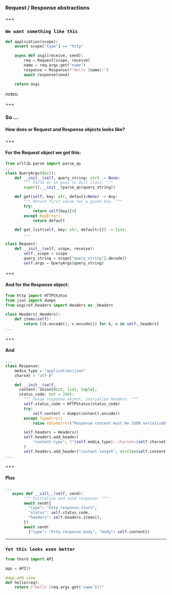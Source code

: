 ### Request / Response abstractions


+++

### `We want something like this`

```python
def application(scope):
    assert scope["type"] == "http"

    async def asgi(receive, send):
        req = Request(scope, receive)
        name = req.args.get("name")
        response = Response(f"Hello {name}!")
        await response(send)

    return asgi
```
notes:


+++

### So ...
#### How does or Request and Response objects looks like? <!-- .element: class="fragment" -->

+++


#### For the Request object we got this:

```python
from urllib.parse import parse_qs
...
class QueryArgs(dict):
    def __init__(self, query_string: str) -> None:
        """ Parse qs an pass to dict class. """
        super().__init__(parse_qs(query_string))

    def get(self, key: str, default=None) -> Any:
        """ Return first value for a given key. """
        try:
            return self[key][0]
        except KeyError:
            return default

    def get_list(self, key: str, default=[]) -> list:
        ...

class Request:
    def __init__(self, scope, receive):
        self._scope = scope
        query_string = scope["query_string"].decode()
        self.args = QueryArgs(query_string)
```
<!-- .element: class="stretch stretch-plus" -->


+++

#### And for the Response object:

```python
from http import HTTPStatus
from json import dumps
from wsgiref.headers import Headers as _Headers

class Headers(_Headers):
    def items(self):
        return [(k.encode(), v.encode()) for k, v in self._headers]
...
```


+++

#### And

```python
...
class Response:
    media_type = "application/json"
    charset = "utf-8"

    def __init__(self,
      content: Union[dict, list, tuple],
      status_code: int = 200):
        """ Setup response object, initialize headers. """
        self.status_code = HTTPStatus(status_code)
        try:
            self.content = dumps(content).encode()
        except TypeError:
            raise ValueError("Response content must be JSON serializable")

        self.headers = Headers()
        self.headers.add_header(
            "content-type", f"{self.media_type}; charset={self.charset}"
        )
        self.headers.add_header("content-length", str(len(self.content)))
...
```
<!-- .element: class="stretch stretch-plus wider" -->


+++

#### Plus

```python
...
   async def __call__(self, send):
        """ Initialize and send response. """
        await send({
          "type": "http.response.start",
          "status": self.status_code,
          "headers": self.headers.items(),
        })
        await send(
          {"type": "http.response.body", "body": self.content})
```


---

### `Yet this looks even better`


```python
from thord import API

app = API()

@app.add_view
def hello(req):
    return f"Hello {req.args.get('name')}!"
```